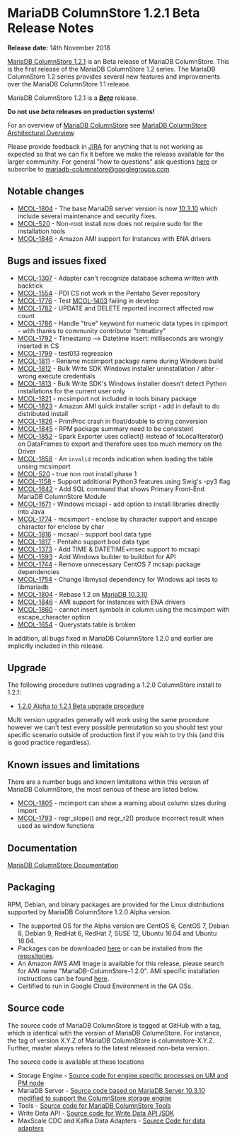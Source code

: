 # MariaDB ColumnStore 1.2.1 Beta Release Notes

<strong>Release date:</strong> 14th November 2018

[MariaDB ColumnStore 1.2.1](/columns-storage-engines-and-plugins/storage-engines/mariadb-columnstore) is an Beta release of MariaDB ColumnStore. This is the first release of the MariaDB ColumnStore 1.2 series. The MariaDB ColumnStore 1.2 series provides several new features and improvements over the MariaDB ColumnStore 1.1 release.

MariaDB ColumnStore 1.2.1 is a <strong><em>[Beta](/kb/en/release-criteria/)</em></strong> release.

<strong>Do not use <em>beta</em> releases on production systems!</strong>

For an overview of [MariaDB ColumnStore](/columns-storage-engines-and-plugins/storage-engines/mariadb-columnstore) see [MariaDB ColumnStore Architectural Overview](/columns-storage-engines-and-plugins/storage-engines/mariadb-columnstore/columnstore-architecture/columnstore-architectural-overview)

Please provide feedback in [JIRA](https://jira.mariadb.org/browse/MCOL) for anything that is not working as expected so that we can fix it before we make the release available for the larger community.
For general "how to questions" ask questions [here](/columns-storage-engines-and-plugins/storage-engines/mariadb-columnstore) or subscribe to mariadb-columnstore@googlegroups.com

## Notable changes

- [MCOL-1804](https://jira.mariadb.org/browse/MCOL-1804) - The base MariaDB server version is now [10.3.10](/kb/en/mariadb-10310-release-notes/) which include several maintenance and security fixes.
- [MCOL-520](https://jira.mariadb.org/browse/MCOL-520) - Non-root install now does not require sudo for the installation tools
- [MCOL-1846](https://jira.mariadb.org/browse/MCOL-1846) - Amazon AMI support for Instances with ENA drivers

## Bugs and issues fixed

- [MCOL-1307](https://jira.mariadb.org/browse/MCOL-1307) - Adapter can't recognize database schema written with backtick
- [MCOL-1554](https://jira.mariadb.org/browse/MCOL-1554) - PDI CS not work in the Pentaho Sever repository
- [MCOL-1776](https://jira.mariadb.org/browse/MCOL-1776) - Test [MCOL-1403](https://jira.mariadb.org/browse/MCOL-1403) failing in develop
- [MCOL-1782](https://jira.mariadb.org/browse/MCOL-1782) - UPDATE and DELETE reported incorrect affected row count
- [MCOL-1786](https://jira.mariadb.org/browse/MCOL-1786) - Handle "true" keyword for numeric data types in cpimport - with thanks to community contributor "tntnatbry"
- [MCOL-1792](https://jira.mariadb.org/browse/MCOL-1792) - Timestamp --&gt; Datetime insert: milliseconds are wrongly inserted in CS
- [MCOL-1799](https://jira.mariadb.org/browse/MCOL-1799) - test013 regression
- [MCOL-1811](https://jira.mariadb.org/browse/MCOL-1811) - Rename mcsimport package name during Windows build
- [MCOL-1812](https://jira.mariadb.org/browse/MCOL-1812) - Bulk Write SDK Windows installer uninstallation / alter - wrong execute credentials
- [MCOL-1813](https://jira.mariadb.org/browse/MCOL-1813) - Bulk Write SDK's Windows installer doesn't detect Python installations for the current user only
- [MCOL-1821](https://jira.mariadb.org/browse/MCOL-1821) - mcsimport not included in tools binary package
- [MCOL-1823](https://jira.mariadb.org/browse/MCOL-1823) - Amazon AMI quick installer script - add in default to do distributed install
- [MCOL-1826](https://jira.mariadb.org/browse/MCOL-1826) - PrimProc crash in float/double to string conversion
- [MCOL-1845](https://jira.mariadb.org/browse/MCOL-1845) - RPM package summary need to be consistent
- [MCOL-1852](https://jira.mariadb.org/browse/MCOL-1852) - Spark Exporter uses collect() instead of toLocalIterator() on DataFrames to export and therefore uses too much memory on the Driver
- [MCOL-1858](https://jira.mariadb.org/browse/MCOL-1858) - An `invalid` records indication when loading the table unsing mcsimport
- [MCOL-520](https://jira.mariadb.org/browse/MCOL-520) - true non root install phase 1
- [MCOL-1158](https://jira.mariadb.org/browse/MCOL-1158) - Support additional Python3 features using Swig's -py3 flag
- [MCOL-1642](https://jira.mariadb.org/browse/MCOL-1642) - Add SQL command that shows Primary Front-End MariaDB ColumnStore Module
- [MCOL-1671](https://jira.mariadb.org/browse/MCOL-1671) - Windows mcsapi - add option to install libraries directly into Java
- [MCOL-1774](https://jira.mariadb.org/browse/MCOL-1774) - mcsimport - enclose by character support and escape character for enclose by char
- [MCOL-1816](https://jira.mariadb.org/browse/MCOL-1816) - mcsapi - support bool data type
- [MCOL-1817](https://jira.mariadb.org/browse/MCOL-1817) - Pentaho support bool data type
- [MCOL-1373](https://jira.mariadb.org/browse/MCOL-1373) - Add TIME &amp; DATETIME+msec support to mcsapi
- [MCOL-1593](https://jira.mariadb.org/browse/MCOL-1593) - Add Windows builder to buildbot for API
- [MCOL-1744](https://jira.mariadb.org/browse/MCOL-1744) - Remove unnecessary CentOS 7 mcsapi package dependencies
- [MCOL-1754](https://jira.mariadb.org/browse/MCOL-1754) - Change libmysql dependency for Windows api tests to libmariadb
- [MCOL-1804](https://jira.mariadb.org/browse/MCOL-1804) - Rebase 1.2 on [MariaDB 10.3.10](/kb/en/mariadb-10310-release-notes/)
- [MCOL-1846](https://jira.mariadb.org/browse/MCOL-1846) - AMI support for Instances with ENA drivers
- [MCOL-1860](https://jira.mariadb.org/browse/MCOL-1860) - cannot insert symbols in column using the mcsimport with  escape_character option
- [MCOL-1654](https://jira.mariadb.org/browse/MCOL-1654) - Querystats table is broken

In addition, all bugs fixed in MariaDB ColumnStore 1.2.0 and earlier are implicitly included in this release.

## Upgrade

The following procedure outlines upgrading a 1.2.0 ColumnStore install to 1.2.1:

- [1.2.0 Alpha to 1.2.1 Beta upgrade procedure](/kb/en/mariadb-columnstore-software-upgrade-120-alpha-to-121-beta/)

Multi version upgrades generally will work using the same procedure however we can't test every possible permutation so you should test your specific scenario outside of production first if you wish to try this (and this is good practice regardless).

## Known issues and limitations

There are a number bugs and known limitations within this version of MariaDB ColumnStore, the most serious of these are listed below.

- [MCOL-1805](https://jira.mariadb.org/browse/MCOL-1805) - mcimport can show a warning about column sizes during import
- [MCOL-1793](https://jira.mariadb.org/browse/MCOL-1793) - regr_slope() and regr_r2() produce incorrect result when used as window functions

## Documentation

[MariaDB ColumnStore Documentation](/columns-storage-engines-and-plugins/storage-engines/mariadb-columnstore)

## Packaging

RPM, Debian, and binary packages are provided for the Linux distributions supported by MariaDB ColumnStore 1.2.0 Alpha version.

- The supported OS for the Alpha version are CentOS 6, CentOS 7, Debian 8, Debian 9, RedHat 6, RedHat 7, SUSE 12, Ubuntu 16.04 and Ubuntu 18.04.
- Packages can be downloaded [here](https://mariadb.com/downloads/mariadb-ax) or can be installed from the [repositories](https://mariadb.com/kb/en/library/installing-mariadb-ax-from-the-package-repositories).
- An Amazon AWS AMI Image is available for this release, please search for AMI name "MariaDB-ColumnStore-1.2.0". AMI specific installation instructions can be found [here](/columns-storage-engines-and-plugins/storage-engines/mariadb-columnstore/columnstore-getting-started/installing-and-configuring-a-columnstore-system-using-the-amazon-ami).
- Certified to run in Google Cloud Environment in the GA OSs.

## Source code

The source code of MariaDB ColumnStore is tagged at GitHub with a tag, which is identical with the version of MariaDB ColumnStore. For instance, the tag of version X.Y.Z of MariaDB ColumnStore is columnstore-X.Y.Z. Further, master always refers to the latest released non-beta version.

The source code is available at these locations

- Storage Engine - [Source code for engine specific processes on UM and PM node](https://github.com/mariadb-corporation/mariadb-columnstore-engine/tree/columnstore-1.2.1)
- MariaDB Server - [Source code based on MariaDB Server 10.3.10 modified to support the ColumnStore storage engine](https://github.com/mariadb-corporation/mariadb-columnstore-server/tree/columnstore-1.2.1)
- Tools - [Source code for MariaDB ColumnStore Tools](https://github.com/mariadb-corporation/mariadb-columnstore-tools/tree/columnstore-1.2.1)
- Write Data API - [Source code for Write Data API /SDK](https://github.com/mariadb-corporation/mariadb-columnstore-api/tree/columnstore-1.2.1)
- MaxScale CDC and Kafka Data Adapters - [Source Code for data adapters](https://github.com/mariadb-corporation/mariadb-columnstore-data-adapters/tree/columnstore-1.2.1)